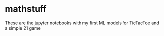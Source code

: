 # mathstuff

These are the jupyter notebooks with my first ML models for TicTacToe and a simple 21 game.
